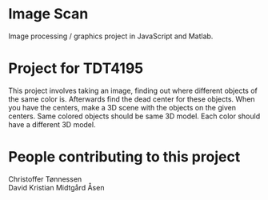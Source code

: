 Image Scan
==========

Image processing / graphics project in JavaScript and Matlab.

# Project for TDT4195
This project involves taking an image, finding out where different objects of the same color is. Afterwards find the dead center for these objects. When you have the centers, make a 3D scene with the objects on the given centers. Same colored objects should be same 3D model. Each color should have a different 3D model.

# People contributing to this project
Christoffer Tønnessen   
David Kristian Midtgård Åsen

